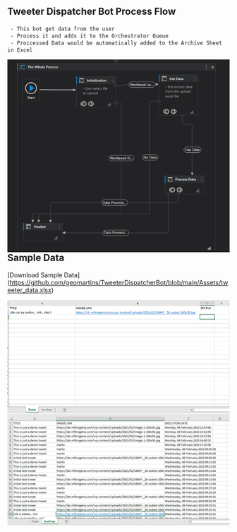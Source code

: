 ## Tweeter Dispatcher Bot Process Flow
``````
 - This bot get data from the user
 - Process it and adds it to the Orchestrator Queue
 - Proccessed Data would be automatically added to the Archive Sheet in Excel

``````
<img style="float: right;" src="Assets/dispatcher_main.PNG" alt="process flow" />

## Sample Data
[Download Sample Data] (https://github.com/geomartins/TweeterDispatcherBot/blob/main/Assets/tweeter_data.xlsx)

<img style="float: right;" src="Assets/SampleData.PNG" alt="sample data" />
<img style="float: right;" src="Assets/SampleData2.PNG" alt="sample data" />


